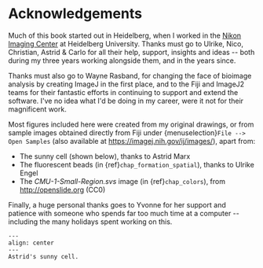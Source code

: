 Acknowledgements
================

Much of this book started out in Heidelberg, when I worked in the [Nikon Imaging Center](http://nic.uni-hd.de) at Heidelberg University.
Thanks must go to Ulrike, Nico, Christian, Astrid & Carlo for all their help, support, insights and ideas -- both during my three years working alongside them, and in the years since.

Thanks must also go to Wayne Rasband, for changing the face of bioimage analysis by creating ImageJ in the first place, and to the Fiji and ImageJ2 teams for their fantastic efforts in continuing to support and extend the software.
I've no idea what I'd be doing in my career, were it not for their magnificent work.

Most figures included here were created from my original drawings, or from sample images obtained directly from Fiji under {menuselection}`File --> Open Samples` (also available at <https://imagej.nih.gov/ij/images/>), apart from:

* The sunny cell (shown below), thanks to Astrid Marx
* The fluorescent beads (in {ref}`chap_formation_spatial`), thanks to Ulrike Engel
* The *CMU-1-Small-Region.svs* image (in {ref}`chap_colors`), from http://openslide.org (CC0)

Finally, a huge personal thanks goes to Yvonne for her support and patience with someone who spends far too much time at a computer -- including the many holidays spent working on this.

```{figure} images/sunny.jpg
---
align: center
---
Astrid's sunny cell.
```
